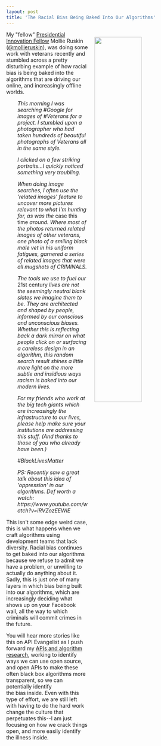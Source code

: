 ```yaml
---
layout: post
title: 'The Racial Bias Being Baked Into Our Algorithms'
---
```

<p><img style="padding: 15px;" src="http://kinlane-productions.s3.amazonaws.com/api-evangelist-site/blog/14053653_10100755560532564_6054061118171116858_o.jpg" alt="" width="50%" align="right" /></p>
<p>My "fellow"&nbsp;<a href="https://presidentialinnovationfellows.gov/fellows">Presidential Innovation Fellow</a>&nbsp;Mollie Ruskin (<a href="https://twitter.com/mollieruskin">@mollieruskin</a>), was doing some work with veterans recently and stumbled across a pretty disturbing example of how racial bias is being baked into the algorithms that are driving our online, and increasingly offline worlds.</p>
<p style="padding-left: 30px;"><em>This morning I was searching #&lrm;Google for images of #&lrm;Veterans for a project. I stumbled upon a photographer who had taken hundreds of beautiful photographs of Veterans all in the same style.</em></p>
<p style="padding-left: 30px;"><em>I clicked on a few striking portraits...I quickly noticed something very troubling.</em></p>
<p style="padding-left: 30px;"><em>When doing image searches, I often use the 'related images' feature to uncover more pictures relevant to what I'm hunting for, as was the </em>case this time<em> around. Where most of the photos returned related images of other veterans, one photo of a smiling black male vet in his uniform fatigues, garnered a series of related images that were all mugshots of CRIMINALS.</em></p>
<p style="padding-left: 30px;"><em>The tools we use to fuel our </em>21st century<em> lives are not the seemingly neutral blank slates we imagine them to be. They are architected and shaped by people, informed by our conscious and unconscious biases. Whether this is reflecting back a dark mirror on what people click on or surfacing a careless design in an algorithm, this random search result shines a little more light on the more subtle and insidious ways racism is baked into our modern lives.</em></p>
<p style="padding-left: 30px;"><em>For my friends who work at the big tech giants which are increasingly the infrastructure to our lives, please help make sure your institutions are addressing this stuff. (And thanks to those of you who already have been.)</em></p>
<p style="padding-left: 30px;"><em>#&lrm;BlackLivesMatter</em></p>
<p style="padding-left: 30px;"><em>PS: Recently saw a great talk about this idea of 'oppression' in our algorithms. Def worth a watch: https://www.youtube.com/watch?v=iRVZozEEWlE</em></p>
<p>This isn't some edge weird case, this is what happens when we craft algorithms using development teams that lack diversity. Racial bias continues to get baked into our algorithms because we refuse to admit we have a problem, or unwilling to actually do anything about it. Sadly, this is just one of many layers in which bias being built into our algorithms, which are increasingly deciding what shows up on your Facebook wall, all the way to which criminals will commit crimes in the future.</p>
<p>You will hear more stories like this on API Evangelist as I push forward my <a href="http://apievangelist.com/2016/08/04/pushing-for-more-algorithmic-transparency-using-apis/">APIs and algorithm research</a>, working to identify ways we can use open source, and open APIs to make these often black box algorithms&nbsp;more transparent, so we can potentially identify the&nbsp;bias&nbsp;inside. Even with this type of effort, we are still left with having to do the hard work change the culture that perpetuates this--I am just focusing on how we crack things open, and more easily identify the illness inside.</p>